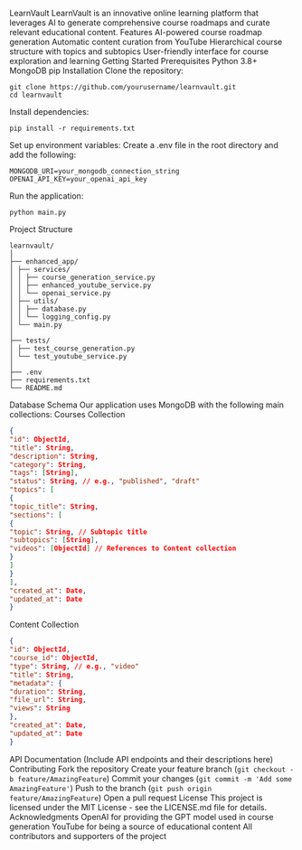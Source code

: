 LearnVault
LearnVault is an innovative online learning platform that leverages AI to generate comprehensive course roadmaps and curate relevant educational content.
Features
AI-powered course roadmap generation
Automatic content curation from YouTube
Hierarchical course structure with topics and subtopics
User-friendly interface for course exploration and learning
Getting Started
Prerequisites
Python 3.8+
MongoDB
pip
Installation
Clone the repository:
```
git clone https://github.com/yourusername/learnvault.git
cd learnvault
```
Install dependencies:
```
pip install -r requirements.txt
```
Set up environment variables:
Create a .env file in the root directory and add the following:
```
MONGODB_URI=your_mongodb_connection_string
OPENAI_API_KEY=your_openai_api_key
```
Run the application:
```
python main.py
```
Project Structure
```
learnvault/
│
├── enhanced_app/
│ ├── services/
│ │ ├── course_generation_service.py
│ │ ├── enhanced_youtube_service.py
│ │ └── openai_service.py
│ ├── utils/
│ │ ├── database.py
│ │ └── logging_config.py
│ └── main.py
│
├── tests/
│ ├── test_course_generation.py
│ └── test_youtube_service.py
│
├── .env
├── requirements.txt
└── README.md
```
Database Schema
Our application uses MongoDB with the following main collections:
Courses Collection
```json
{
"id": ObjectId,
"title": String,
"description": String,
"category": String,
"tags": [String],
"status": String, // e.g., "published", "draft"
"topics": [
{
"topic_title": String,
"sections": [
{
"topic": String, // Subtopic title
"subtopics": [String],
"videos": [ObjectId] // References to Content collection
}
]
}
],
"created_at": Date,
"updated_at": Date
}
```
Content Collection
```json
{
"id": ObjectId,
"course_id": ObjectId,
"type": String, // e.g., "video"
"title": String,
"metadata": {
"duration": String,
"file_url": String,
"views": String
},
"created_at": Date,
"updated_at": Date
}
```
API Documentation
(Include API endpoints and their descriptions here)
Contributing
Fork the repository
Create your feature branch (```git checkout -b feature/AmazingFeature```)
Commit your changes (```git commit -m 'Add some AmazingFeature'```)
Push to the branch (```git push origin feature/AmazingFeature```)
Open a pull request
License
This project is licensed under the MIT License - see the LICENSE.md file for details.
Acknowledgments
OpenAI for providing the GPT model used in course generation
YouTube for being a source of educational content
All contributors and supporters of the project